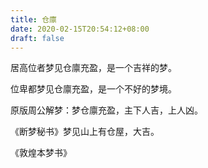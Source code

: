 ```yaml
---
title: 仓廪
date: 2020-02-15T20:54:12+08:00
draft: false
---
```


居高位者梦见仓廪充盈，是一个吉祥的梦。

位卑都梦见仓廪充盈，是一个不好的梦境。

原版周公解梦：梦仓廪充盈，主下人吉，上人凶。

《断梦秘书》梦见山上有仓屋，大吉。

《敦煌本梦书》